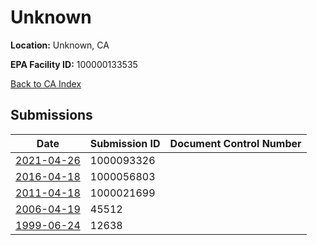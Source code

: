# Unknown

**Location:** Unknown, CA

**EPA Facility ID:** 100000133535

[Back to CA Index](../../index.md)

## Submissions

| Date | Submission ID | Document Control Number |
|------|--------------|-------------------------|
| [2021-04-26](submissions/1000093326.md) | 1000093326 |  |
| [2016-04-18](submissions/1000056803.md) | 1000056803 |  |
| [2011-04-18](submissions/1000021699.md) | 1000021699 |  |
| [2006-04-19](submissions/45512.md) | 45512 |  |
| [1999-06-24](submissions/12638.md) | 12638 |  |
